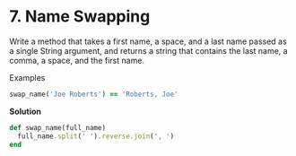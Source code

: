 # 7. Name Swapping

Write a method that takes a first name, a space, and a last name passed as a single String argument, and returns a string that contains the last name, a comma, a space, and the first name.

Examples

```ruby
swap_name('Joe Roberts') == 'Roberts, Joe'
```

**Solution**

```ruby
def swap_name(full_name)
  full_name.split(' ').reverse.join(', ')
end
```


